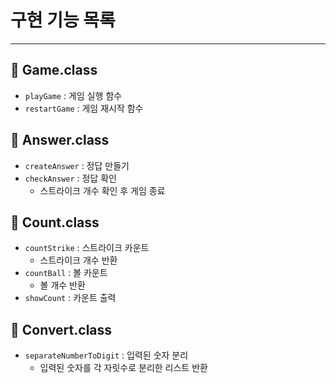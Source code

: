 # 구현 기능 목록

---

## 📎 Game.class

- `playGame` : 게임 실행 함수
- `restartGame` : 게임 재시작 함수

## 📎 Answer.class

- `createAnswer` : 정답 만들기
- `checkAnswer` : 정답 확인
    - 스트라이크 개수 확인 후 게임 종료

## 📎 Count.class

- `countStrike` : 스트라이크 카운트
    - 스트라이크 개수 반환
- `countBall` : 볼 카운트
    - 볼 개수 반환
- `showCount` : 카운트 출력

## 📎 Convert.class

- `separateNumberToDigit` : 입력된 숫자 분리
    - 입력된 숫자를 각 자릿수로 분리한 리스트 반환